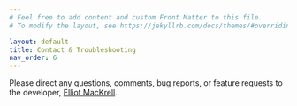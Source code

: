 ```yaml
---
# Feel free to add content and custom Front Matter to this file.
# To modify the layout, see https://jekyllrb.com/docs/themes/#overriding-theme-defaults

layout: default
title: Contact & Troubleshooting
nav_order: 6
---
```

Please direct any questions, comments, bug reports, or feature requests to the developer, <a href="https://ejmackrell.github.io/" target="_blank">Elliot MacKrell</a>.